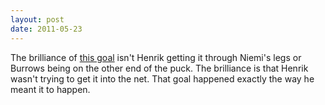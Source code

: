 ```yaml
---
layout: post
date: 2011-05-23
---
```


The brilliance of [this goal](https://www.youtube.com/watch?v=Xb8pZCl9gqE) isn't Henrik getting it through Niemi's legs or Burrows being on the other end of the puck. The brilliance is that Henrik wasn't trying to get it into the net. That goal happened exactly the way he meant it to happen. 
